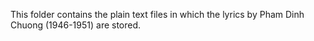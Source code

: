 This folder contains the plain text files in which the lyrics by Pham Dinh Chuong (1946-1951) are stored.
